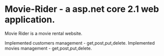 # Movie-Rider - a asp.net core 2.1 web application.

Movie Rider is a movie rental website.

Implemented customers management - get,post,put,delete.
Implemented movies management - get,post,put,delete.
